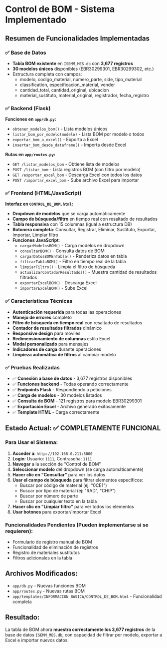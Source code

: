 # Control de BOM - Sistema Implementado

## Resumen de Funcionalidades Implementadas

### ✅ Base de Datos
- **Tabla BOM existente** en `ISEMM_MES.db` con **3,677 registros**
- **30 modelos únicos** disponibles (EBR30299301, EBR30299302, etc.)
- Estructura completa con campos:
  - modelo, codigo_material, numero_parte, side, tipo_material
  - classification, especificacion_material, vender
  - cantidad_total, cantidad_original, ubicacion
  - material_sustituto, material_original, registrador, fecha_registro

### ✅ Backend (Flask)
**Funciones en `app/db.py`:**
- `obtener_modelos_bom()` - Lista modelos únicos
- `listar_bom_por_modelo(modelo)` - Lista BOM por modelo o todos
- `exportar_bom_a_excel()` - Exporta a Excel
- `insertar_bom_desde_dataframe()` - Importa desde Excel

**Rutas en `app/routes.py`:**
- `GET /listar_modelos_bom` - Obtiene lista de modelos
- `POST /listar_bom` - Lista registros BOM (con filtro por modelo)
- `GET /exportar_excel_bom` - Descarga Excel con todos los datos
- `POST /importar_excel_bom` - Sube archivo Excel para importar

### ✅ Frontend (HTML/JavaScript)
**Interfaz en `CONTROL_DE_BOM.html`:**
- **Dropdown de modelos** que se carga automáticamente
- **Campo de búsqueda/filtro** en tiempo real con resaltado de resultados
- **Tabla responsiva** con 15 columnas (igual a estructura DB)
- **Botonera completa**: Consultar, Registrar, Eliminar, Sustituto, Exportar, Importar, Limpiar filtro
- **Funciones JavaScript**:
  - `cargarModelosBOM()` - Carga modelos en dropdown
  - `consultarBOM()` - Consulta datos de BOM
  - `cargarDatosBOMEnTabla()` - Renderiza datos en tabla
  - `filtrarTablaBOM()` - Filtro en tiempo real de la tabla
  - `limpiarFiltro()` - Limpia el filtro de búsqueda
  - `actualizarContadorResultados()` - Muestra cantidad de resultados filtrados
  - `exportarExcelBOM()` - Descarga Excel
  - `importarExcelBOM()` - Sube Excel

### ✅ Características Técnicas
- **Autenticación requerida** para todas las operaciones
- **Manejo de errores** completo
- **Filtro de búsqueda en tiempo real** con resaltado de resultados
- **Contador de resultados filtrados** dinámico
- **Responsive design** para móviles
- **Redimensionamiento de columnas** estilo Excel
- **Modal personalizado** para mensajes
- **Indicadores de carga** durante operaciones
- **Limpieza automática de filtros** al cambiar modelo

### ✅ Pruebas Realizadas
- ✅ **Conexión a base de datos** - 3,677 registros disponibles
- ✅ **Funciones backend** - Todas operando correctamente
- ✅ **Endpoints Flask** - Respondiendo a peticiones
- ✅ **Carga de modelos** - 30 modelos listados
- ✅ **Consulta de BOM** - 121 registros para modelo EBR30299301
- ✅ **Exportación Excel** - Archivo generado exitosamente
- ✅ **Template HTML** - Carga correctamente

## Estado Actual: ✅ COMPLETAMENTE FUNCIONAL

### Para Usar el Sistema:
1. **Acceder a**: `http://192.168.0.211:5000`
2. **Login**: Usuario: `1111`, Contraseña: `1111`
3. **Navegar** a la sección de "Control de BOM"
4. **Seleccionar modelo** del dropdown (se carga automáticamente)
5. **Hacer clic en "Consultar"** para ver los datos
6. **Usar el campo de búsqueda** para filtrar elementos específicos:
   - Buscar por código de material (ej: "0CE1")
   - Buscar por tipo de material (ej: "RAD", "CHIP")
   - Buscar por número de parte
   - Buscar por cualquier texto en la tabla
7. **Hacer clic en "Limpiar filtro"** para ver todos los elementos
8. **Usar botones** para exportar/importar Excel

### Funcionalidades Pendientes (Pueden implementarse si se requieren):
- Formulario de registro manual de BOM
- Funcionalidad de eliminación de registros
- Registro de materiales sustitutos
- Filtros adicionales en la tabla

## Archivos Modificados:
- `app/db.py` - Nuevas funciones BOM
- `app/routes.py` - Nuevas rutas BOM  
- `app/templates/INFORMACION BASICA/CONTROL_DE_BOM.html` - Funcionalidad completa

## Resultado:
La tabla de BOM ahora **muestra correctamente los 3,677 registros** de la base de datos `ISEMM_MES.db`, con capacidad de filtrar por modelo, exportar a Excel e importar nuevos datos.
